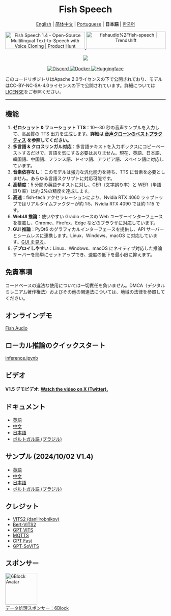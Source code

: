 <div align="center">
<h1>Fish Speech</h1>

[English](../README.md) | [简体中文](README.zh.md) | [Portuguese](README.pt-BR.md) | **日本語** | [한국어](README.ko.md)<br>

<a href="https://www.producthunt.com/posts/fish-speech-1-4?embed=true&utm_source=badge-featured&utm_medium=badge&utm_souce=badge-fish&#0045;speech&#0045;1&#0045;4" target="_blank">
    <img src="https://api.producthunt.com/widgets/embed-image/v1/featured.svg?post_id=488440&theme=light" alt="Fish&#0032;Speech&#0032;1&#0046;4 - Open&#0045;Source&#0032;Multilingual&#0032;Text&#0045;to&#0045;Speech&#0032;with&#0032;Voice&#0032;Cloning | Product Hunt" style="width: 250px; height: 54px;" width="250" height="54" />
</a>
<a href="https://trendshift.io/repositories/7014" target="_blank">
    <img src="https://trendshift.io/api/badge/repositories/7014" alt="fishaudio%2Ffish-speech | Trendshift" style="width: 250px; height: 55px;" width="250" height="55"/>
</a>
<br>
</div>
<br>

<div align="center">
    <img src="https://count.getloli.com/get/@fish-speech?theme=asoul" /><br>
</div>
<br>

<div align="center">
    <a target="_blank" href="https://discord.gg/Es5qTB9BcN">
        <img alt="Discord" src="https://img.shields.io/discord/1214047546020728892?color=%23738ADB&label=Discord&logo=discord&logoColor=white&style=flat-square"/>
    </a>
    <a target="_blank" href="https://hub.docker.com/r/fishaudio/fish-speech">
        <img alt="Docker" src="https://img.shields.io/docker/pulls/fishaudio/fish-speech?style=flat-square&logo=docker"/>
    </a>
    <a target="_blank" href="https://huggingface.co/spaces/fishaudio/fish-speech-1">
        <img alt="Huggingface" src="https://img.shields.io/badge/🤗%20-space%20demo-yellow"/>
    </a>
</div>

このコードリポジトリはApache 2.0ライセンスの下で公開されており、モデルはCC-BY-NC-SA-4.0ライセンスの下で公開されています。詳細については[LICENSE](../LICENSE)をご参照ください。

---

## 機能

1. **ゼロショット & フューショット TTS**：10〜30 秒の音声サンプルを入力して、高品質の TTS 出力を生成します。**詳細は [音声クローンのベストプラクティス](https://docs.fish.audio/text-to-speech/voice-clone-best-practices) を参照してください。**
2. **多言語 & クロスリンガル対応**：多言語テキストを入力ボックスにコピーペーストするだけで、言語を気にする必要はありません。現在、英語、日本語、韓国語、中国語、フランス語、ドイツ語、アラビア語、スペイン語に対応しています。
3. **音素依存なし**：このモデルは強力な汎化能力を持ち、TTS に音素を必要としません。あらゆる言語スクリプトに対応可能です。
4. **高精度**：5 分間の英語テキストに対し、CER（文字誤り率）と WER（単語誤り率）は約 2%の精度を達成します。
5. **高速**：fish-tech アクセラレーションにより、Nvidia RTX 4060 ラップトップではリアルタイムファクターが約 1:5、Nvidia RTX 4090 では約 1:15 です。
6. **WebUI 推論**：使いやすい Gradio ベースの Web ユーザーインターフェースを搭載し、Chrome、Firefox、Edge などのブラウザに対応しています。
7. **GUI 推論**：PyQt6 のグラフィカルインターフェースを提供し、API サーバーとシームレスに連携します。Linux、Windows、macOS に対応しています。[GUI を見る](https://github.com/AnyaCoder/fish-speech-gui)。
8. **デプロイしやすい**：Linux、Windows、macOS にネイティブ対応した推論サーバーを簡単にセットアップでき、速度の低下を最小限に抑えます。

## 免責事項

コードベースの違法な使用については一切責任を負いません。DMCA（デジタルミレニアム著作権法）およびその他の関連法については、地域の法律を参照してください。

## オンラインデモ

[Fish Audio](https://fish.audio)

## ローカル推論のクイックスタート

[inference.ipynb](/inference.ipynb)

## ビデオ

#### V1.5 デモビデオ: [Watch the video on X (Twitter).](https://x.com/FishAudio/status/1864370933496205728)

## ドキュメント

- [英語](https://speech.fish.audio/)
- [中文](https://speech.fish.audio/zh/)
- [日本語](https://speech.fish.audio/ja/)
- [ポルトガル語 (ブラジル)](https://speech.fish.audio/pt/)

## サンプル (2024/10/02 V1.4)

- [英語](https://speech.fish.audio/samples/)
- [中文](https://speech.fish.audio/zh/samples/)
- [日本語](https://speech.fish.audio/ja/samples/)
- [ポルトガル語 (ブラジル)](https://speech.fish.audio/pt/samples/)

## クレジット

- [VITS2 (daniilrobnikov)](https://github.com/daniilrobnikov/vits2)
- [Bert-VITS2](https://github.com/fishaudio/Bert-VITS2)
- [GPT VITS](https://github.com/innnky/gpt-vits)
- [MQTTS](https://github.com/b04901014/MQTTS)
- [GPT Fast](https://github.com/pytorch-labs/gpt-fast)
- [GPT-SoVITS](https://github.com/RVC-Boss/GPT-SoVITS)

## スポンサー

<div>
  <a href="https://6block.com/">
    <img src="https://avatars.githubusercontent.com/u/60573493" width="100" height="100" alt="6Block Avatar"/>
  </a>
  <br>
  <a href="https://6block.com/">データ処理スポンサー：6Block</a>
</div>
